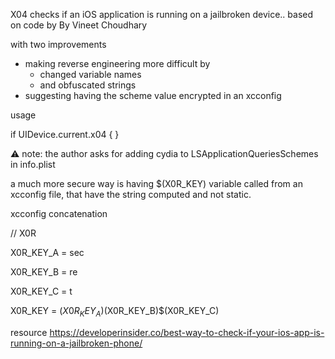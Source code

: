 X04 checks if an iOS application is running on a jailbroken device..
based on code by By Vineet Choudhary

with two improvements
- making reverse engineering more difficult by
  - changed variable names
  - and obfuscated strings
- suggesting having the scheme value encrypted in an xcconfig

usage

  if UIDevice.current.x04 {
  }

⚠️ note: the author asks for adding cydia to LSApplicationQueriesSchemes in info.plist

a much more secure way is having $(X0R_KEY) variable called from an xcconfig file, that have the string computed and not static.


xcconfig concatenation

// X0R

X0R_KEY_A = sec

X0R_KEY_B = re

X0R_KEY_C = t

X0R_KEY = $(X0R_KEY_A)$(X0R_KEY_B)$(X0R_KEY_C)


resource https://developerinsider.co/best-way-to-check-if-your-ios-app-is-running-on-a-jailbroken-phone/
